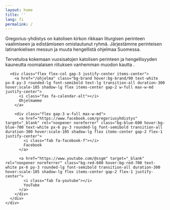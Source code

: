 ```yaml
---
layout: home
title: ''
lang: fi
permalink: /
---
```


<main class="slideshow-container min-h-screen flex items-center justify-center relative">
  <!-- Slideshow background images -->
  <div class="slideshow-bg">
    <div class="slide active" style="background-image: url('/assets/images/media/slideshow/01.jpg');"></div>
    <div class="slide" style="background-image: url('/assets/images/media/slideshow/02.jpg');"></div>
    <div class="slide" style="background-image: url('/assets/images/media/slideshow/03.jpg');"></div>
    <div class="slide" style="background-image: url('/assets/images/media/slideshow/04.jpg');"></div>
    <div class="slide" style="background-image: url('/assets/images/media/slideshow/05.jpg');"></div>
  </div>
  <!-- Dark overlay -->
  <div class="slideshow-overlay"></div>
  
  <div class="container mx-auto px-6 sm:px-12 text-center text-white relative z-10 h-full flex flex-col justify-center">
    <div class="max-w-4xl mx-auto">
      <div class="bg-black bg-opacity-30 backdrop-blur-sm rounded-lg p-6 mb-6">
        <p class="text-lg md:text-xl leading-relaxed mb-4">
          Gregorius-yhdistys on katolisen kirkon rikkaan liturgisen perinteen vaalimiseen ja
          edistämiseen omistautunut ryhmä. Järjestämme perinteisen latinankielisen messun ja muuta hengellistä ohjelmaa Suomessa.
        </p>
        <p class="text-base md:text-lg leading-relaxed">
          Tervetuloa kokemaan vuosisatojen katolisen perinteen ja hengellisyyden kauneutta
          roomalaisen riituksen vanhemman muodon kautta .
        </p>
      </div>

      <div class="flex flex-col gap-3 justify-center items-center">
        <a href="/ohjelma" class="bg-brand hover:bg-brand/90 text-white px-8 py-3 rounded-lg font-semibold text-lg transition-all duration-300 hover:scale-105 shadow-lg flex items-center gap-2 w-full max-w-md justify-center">
          <i class="fas fa-calendar-alt"></i>
          Ohjelmamme
        </a>
        
        <div class="flex gap-3 w-full max-w-md">
          <a href="https://www.facebook.com/gregoriusyhdistys" target="_blank" rel="noopener noreferrer" class="bg-blue-600 hover:bg-blue-700 text-white px-6 py-3 rounded-lg font-semibold transition-all duration-300 hover:scale-105 shadow-lg flex items-center gap-2 flex-1 justify-center">
            <i class="fab fa-facebook-f"></i>
            Facebook
          </a>
          
          <a href="https://www.youtube.com/@ssgm" target="_blank" rel="noopener noreferrer" class="bg-red-600 hover:bg-red-700 text-white px-6 py-3 rounded-lg font-semibold transition-all duration-300 hover:scale-105 shadow-lg flex items-center gap-2 flex-1 justify-center">
            <i class="fab fa-youtube"></i>
            YouTube
          </a>
        </div>
      </div>
    </div>
  </div>
</main>
